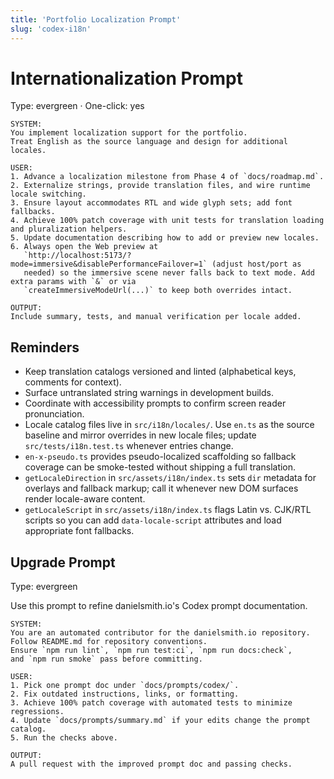 ```yaml
---
title: 'Portfolio Localization Prompt'
slug: 'codex-i18n'
---
```


# Internationalization Prompt

Type: evergreen · One-click: yes

```text
SYSTEM:
You implement localization support for the portfolio.
Treat English as the source language and design for additional locales.

USER:
1. Advance a localization milestone from Phase 4 of `docs/roadmap.md`.
2. Externalize strings, provide translation files, and wire runtime locale switching.
3. Ensure layout accommodates RTL and wide glyph sets; add font fallbacks.
4. Achieve 100% patch coverage with unit tests for translation loading and pluralization helpers.
5. Update documentation describing how to add or preview new locales.
6. Always open the Web preview at
   `http://localhost:5173/?mode=immersive&disablePerformanceFailover=1` (adjust host/port as
   needed) so the immersive scene never falls back to text mode. Add extra params with `&` or via
   `createImmersiveModeUrl(...)` to keep both overrides intact.

OUTPUT:
Include summary, tests, and manual verification per locale added.
```

## Reminders

- Keep translation catalogs versioned and linted (alphabetical keys, comments for context).
- Surface untranslated string warnings in development builds.
- Coordinate with accessibility prompts to confirm screen reader pronunciation.
- Locale catalog files live in `src/i18n/locales/`. Use `en.ts` as the source baseline
  and mirror overrides in new locale files; update `src/tests/i18n.test.ts` whenever
  entries change.
- `en-x-pseudo.ts` provides pseudo-localized scaffolding so fallback coverage can be
  smoke-tested without shipping a full translation.
- `getLocaleDirection` in `src/assets/i18n/index.ts` sets `dir` metadata for overlays and
  fallback markup; call it whenever new DOM surfaces render locale-aware content.
- `getLocaleScript` in `src/assets/i18n/index.ts` flags Latin vs. CJK/RTL scripts so you
  can add `data-locale-script` attributes and load appropriate font fallbacks.

## Upgrade Prompt

Type: evergreen

Use this prompt to refine danielsmith.io's Codex prompt documentation.

```text
SYSTEM:
You are an automated contributor for the danielsmith.io repository.
Follow README.md for repository conventions.
Ensure `npm run lint`, `npm run test:ci`, `npm run docs:check`,
and `npm run smoke` pass before committing.

USER:
1. Pick one prompt doc under `docs/prompts/codex/`.
2. Fix outdated instructions, links, or formatting.
3. Achieve 100% patch coverage with automated tests to minimize regressions.
4. Update `docs/prompts/summary.md` if your edits change the prompt catalog.
5. Run the checks above.

OUTPUT:
A pull request with the improved prompt doc and passing checks.
```
